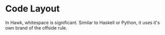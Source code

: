 # Code Layout
In Hawk, whitespace is significant. Similar to Haskell or Python, it uses it's own brand of the offside rule.